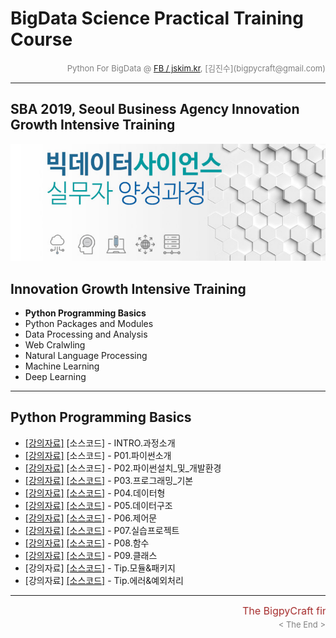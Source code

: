 
# BigData Science Practical Training Course

<div align='right'><font size=2 color='gray'>Python For BigData @ <font color='blue'><a href='https://www.facebook.com/jskim.kr'>FB / jskim.kr</a></font>, [김진수](bigpycraft@gmail.com)</font></div>
<hr>

## SBA 2019, Seoul Business Agency Innovation Growth Intensive Training

<img src="../images/img_main_front.png">

## Innovation Growth Intensive Training
- <b>Python Programming Basics</b>
- Python Packages and Modules
- Data Processing and Analysis
- Web Cralwling
- Natural Language Processing
- Machine Learning
- Deep Learning

<hr>

## Python Programming Basics

- [[강의자료]][pyt-00]  [소스코드]  - INTRO.과정소개             
- [[강의자료]][pyt-01]  [소스코드]  - P01.파이썬소개             
- [[강의자료]][pyt-02]  [소스코드]  - P02.파이썬설치_및_개발환경 
- [[강의자료]][pyt-03]  [[소스코드]][code-03]  - P03.프로그래밍_기본        
- [[강의자료]][pyt-04]  [[소스코드]][code-04]  - P04.데이터형               
- [[강의자료]][pyt-05]  [[소스코드]][code-05]  - P05.데이터구조             
- [[강의자료]][pyt-06]  [[소스코드]][code-06]  - P06.제어문                 
- [[강의자료]][pyt-07]  [[소스코드]][code-07]  - P07.실습프로젝트            
- [[강의자료]][pyt-08]  [[소스코드]][code-08]  - P08.함수                   
- [[강의자료]][pyt-09]  [[소스코드]][code-09]  - P09.클래스                 
-  [강의자료]           [[소스코드]][code-10]  - Tip.모듈&패키지             
-  [강의자료]           [[소스코드]][code-11]  - Tip.에러&예외처리           

[pyt-00]: ./docu/P00_빅데이터사이언스_실무자양성과정_특강.pdf  "Go Pyt-00"
[pyt-01]: ./docu/P01.파이썬소개.pdf                            "Go Pyt-01"
[pyt-02]: ./docu/P02.파이썬설치_및_개발환경.pdf                "Go Pyt-02"
[pyt-03]: ./docu/P03.프로그래밍_기본.pdf                       "Go Pyt-03"
[pyt-04]: ./docu/P04.데이터형.pdf                              "Go Pyt-04"
[pyt-05]: ./docu/P05.데이터구조.pdf                            "Go Pyt-05"
[pyt-06]: ./docu/P06.제어문.pdf                                "Go Pyt-06"
[pyt-07]: ./docu/P07.실습프로젝트_code_p20.pdf                 "Go Pyt-07"
[pyt-071]:./docu/P07.실습프로젝트1.pdf                         "Go Pyt-071"
[pyt-072]:./docu/P07.실습프로젝트2_code.pdf                    "Go Pyt-072"
[pyt-08]: ./docu/P08.함수.pdf                                  "Go Pyt-08"
[pyt-09]: ./docu/P09.클래스.pdf                                "Go Pyt-09"
[pyt-10]: ./docu/P10.모듈&패키지.pdf                           "Go Pyt-10"
[pyt-11]: ./docu/P11.실습프로젝트II.pdf                        "Go Pyt-11"
[pyt-12]: ./docu/P12.입출력&로깅.pdf                           "Go Pyt-12"
[pyt-13]: ./docu/P13.에러&예외처리.pdf                         "Go Pyt-13"
[pyt-14]: ./docu/P14.파이참_개발환경.pdf                       "Go Pyt-14"

[code-00]: #                                                   "Go Code-00"
[code-01]: #                                                   "Go Code-01"
[code-02]: #                                                   "Go Code-02"
[code-03]: ./code/PYT_SECT03_rc1.md                            "Go Code-03"
[code-04]: ./code/PYT_SECT04_rc1.md                            "Go Code-04"
[code-05]: ./code/PYT_SECT05_rc1.md                            "Go Code-05"
[code-06]: ./code/PYT_SECT06_rc1.md                            "Go Code-06"
[code-07]: ./code/PYT_SECT07_rc1.md                            "Go Code-07"
[code-07]: ./code/PYT_SECT07_rc3.md                            "Go Code-07"
[code-08]: ./code/PYT_SECT08_rc1.md                            "Go Code-08"
[code-09]: ./code/PYT_SECT09_rc1.md                            "Go Code-09"
[code-09]: ./code/PYT_SECT09_rc3.md                            "Go Code-09"
[code-10]: ./code/PYT_SECT10_rc1.md                            "Go Code-10"
[code-11]: ./code/PYT_SECT11_rc1.md                            "Go Code-11"
[code-13]: ./code/PYT_SECT13_rc1.md                            "Go Code-13"


<hr>
<marquee><font size=3 color='brown'>The BigpyCraft find the information to design valuable society with Technology & Craft.</font></marquee>
<div align='right'><font size=2 color='gray'> &lt; The End &gt; </font></div>
